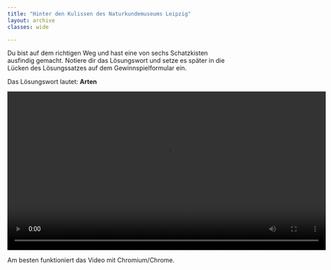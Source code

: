 ```yaml
---
title: "Hinter den Kulissen des Naturkundemuseums Leipzig"
layout: archive
classes: wide

---
```


Du bist auf dem richtigen Weg und hast eine von sechs Schatzkisten ausfindig gemacht. Notiere dir das Lösungswort und setze es später in die Lücken des Lösungssatzes auf dem Gewinnspielformular ein.

Das Lösungswort lautet: 
**Arten**

<div class="video">
  <video id="theplayer" autoplay="autoplay" height="360px" controls="controls" src="https://world.naturkunde.museum/videos/NKM_Reel_Klesser_Spinne_Final_UT.mov">
    <source id="mediasource" type="video/mp4">
      <p>Schade!</p>
      Dein Browser unterstützt leider keine Videowiedergabe.
  </video>
  <p>Am besten funktioniert das Video mit Chromium/Chrome.</p>
</div>
